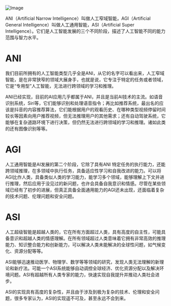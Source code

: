 ![Image](https://github.com/user-attachments/assets/157cdb7d-2f08-498c-a055-e6371486bba0)

ANI（Artificial Narrow Intelligence）叫做人工窄域智能，AGI（Artificial General Intelligence）叫做人工通用智能，ASI（Artificial Super Intelligence）。它们是人工智能发展的三个不同阶段，描述了人工智能不同的能力范围与智力水平。
# ANI
我们目前所拥有的人工智能类型几乎全是ANI，从它的名字可以看出来，人工窄域智能，是在非常狭窄的领域大展身手，也就是说，它专注于特定的任务或者领域，它是“专用型”人工智能，无法进行跨领域的学习和推理。

ANI已经实现，目前的AI应用几乎都属于ANI，并且是当前AI技术的主流。如语音识别系统，Siri等，它们能够识别和处理语音指令；再比如推荐系统，最出名的应该是抖音的内容推荐算法，它们能根据用户的观看历史、在哪种类型视频停留时间较长等因素向用户推荐视频，但无法推理用户的其他需求；还有自动驾驶系统，它能够在复杂道路环境下进行决策，但仍然无法进行跨领域的学习和推理。诸如此类的还有图像识别等等。
# AGI
人工通用智能是AI发展的第二个阶段，它除了具有ANI 特定任务的执行能力，还能跨领域推理，在多领域中执行任务，具备适应性学习和自我改进的能力。可以将AGI比作人类，具备类似人类的学习能力，能学习多个领域，能够理解上下文并进行推理，然后应用于没见过的新问题，也许会具备自我意识和情感。尽管在某些领域已经有了初步的进展，但真正具备全面通用能力的AGI还未出现，还面临着复杂的技术问题、伦理问题和安全问题。
# ASI
人工超级智能是超越人类的，它在所有方面超过人类，具有高度的自主性，可能具备意识和超越人类的情感理解。在所有领域超过人类意味着它拥有非常高效的推理能力、知识整合能力和创新能力，可以解决人类未能解决的全球性问题，如气候变化、资源分配等等。

ASI能够迅速推动医学、物理学、数学等等领域的研究，发现人类无法理解的新理论和新疗法。可能一个ASI系统能够自动调控全球经济、优化资源分配以及解决环境问题。ASI有超越所有人类专家的能力，快速实现自我提升并推动人类社会进步。

ASI的实现具有高度的复杂性，并且由于涉及到极为复杂的技术、伦理和安全问题，很多专家认为，ASI的实现遥不可及，甚至永远不会到来。
